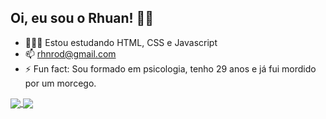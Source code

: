 ## Oi, eu sou o Rhuan! 👋🏻

- 👨🏻‍💻 Estou estudando HTML, CSS e Javascript
- 📫 rhnrod@gmail.com
- ⚡ Fun fact: Sou formado em psicologia, tenho 29 anos e já fui mordido por um morcego.

<a href="https://github.com/rhnrod">
  <img align="center" src="https://github-readme-stats.vercel.app/api/pin/?username=rhnrod&repo=github-readme-stats" />
</a>
<a href="https://github.com/anuraghazra/convoychat">
  <img align="center" src="https://github-readme-stats.vercel.app/api/pin/?username=rhnrod&repo=convoychat" />
</a>
